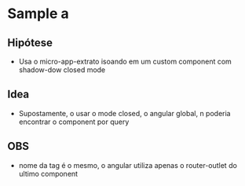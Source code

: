 # Sample a

## Hipótese
- Usa o micro-app-extrato isoando em um custom component com shadow-dow closed mode


## Idea
- Supostamente, o usar o mode closed, o angular global, n poderia encontrar o component por query

## OBS
- nome da tag é o mesmo, o angular utiliza apenas o router-outlet do ultimo component
